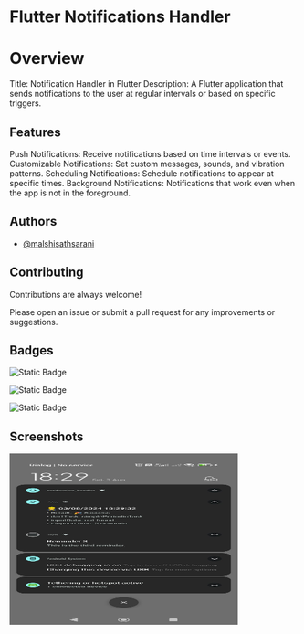 
# Flutter Notifications Handler

# Overview
Title: Notification Handler in Flutter
Description: A Flutter application that sends notifications to the user at regular intervals or based on specific triggers.

## Features
Push Notifications: Receive notifications based on time intervals or events.
Customizable Notifications: Set custom messages, sounds, and vibration patterns.
Scheduling Notifications: Schedule notifications to appear at specific times.
Background Notifications: Notifications that work even when the app is not in the foreground.

## Authors

- [@malshisathsarani](https://github.com/malshisathsarani)



## Contributing

Contributions are always welcome!

Please open an issue or submit a pull request for any improvements or suggestions.

## Badges

![Static Badge](https://img.shields.io/badge/bestPASS-green) 

![Static Badge](https://img.shields.io/badge/flutter-blue?logo=flutter&labelColor=blue&color=blue)

![Static Badge](https://img.shields.io/badge/github-blue?logo=github&labelColor=black&color=blue)


## Screenshots

<img src="https://github.com/malshisathsarani/NotificationHandler/blob/main/WhatsApp%20Image%202024-08-24%20at%2006.51.37%20(1).jpeg" alt="App Screenshot" width="400" height="300"/>

